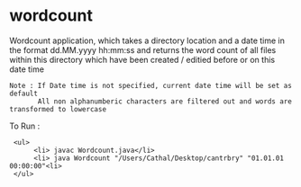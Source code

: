 # wordcount

<html>
<p> Wordcount application, which takes a directory location and a date time in the format dd.MM.yyyy hh:mm:ss
     and returns the word count of all files within this directory which have been created / editied before or on this date       time
     
    Note : If Date time is not specified, current date time will be set as default
           All non alphanumberic characters are filtered out and words are transformed to lowercase
     
To Run :
     
     <ul>
          <li> javac Wordcount.java</li>
          <li> java Wordcount "/Users/Cathal/Desktop/cantrbry" "01.01.01 00:00:00"<li>
     </ul>
</p>
</html>
